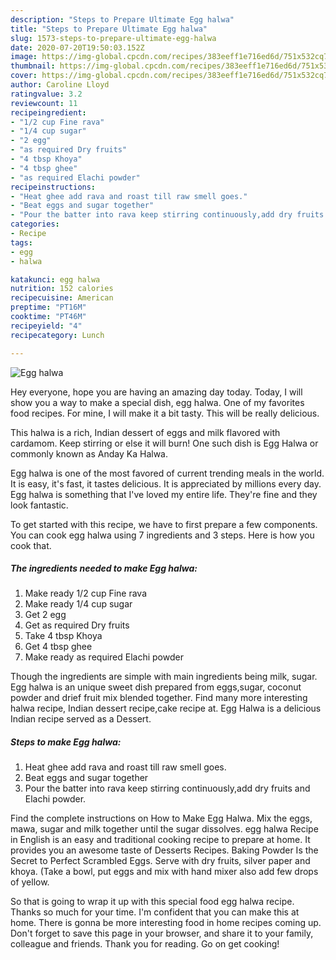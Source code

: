 ```yaml
---
description: "Steps to Prepare Ultimate Egg halwa"
title: "Steps to Prepare Ultimate Egg halwa"
slug: 1573-steps-to-prepare-ultimate-egg-halwa
date: 2020-07-20T19:50:03.152Z
image: https://img-global.cpcdn.com/recipes/383eeff1e716ed6d/751x532cq70/egg-halwa-recipe-main-photo.jpg
thumbnail: https://img-global.cpcdn.com/recipes/383eeff1e716ed6d/751x532cq70/egg-halwa-recipe-main-photo.jpg
cover: https://img-global.cpcdn.com/recipes/383eeff1e716ed6d/751x532cq70/egg-halwa-recipe-main-photo.jpg
author: Caroline Lloyd
ratingvalue: 3.2
reviewcount: 11
recipeingredient:
- "1/2 cup Fine rava"
- "1/4 cup sugar"
- "2 egg"
- "as required Dry fruits"
- "4 tbsp Khoya"
- "4 tbsp ghee"
- "as required Elachi powder"
recipeinstructions:
- "Heat ghee add rava and roast till raw smell goes."
- "Beat eggs and sugar together"
- "Pour the batter into rava keep stirring continuously,add dry fruits and Elachi powder."
categories:
- Recipe
tags:
- egg
- halwa

katakunci: egg halwa 
nutrition: 152 calories
recipecuisine: American
preptime: "PT16M"
cooktime: "PT46M"
recipeyield: "4"
recipecategory: Lunch

---
```



![Egg halwa](https://img-global.cpcdn.com/recipes/383eeff1e716ed6d/751x532cq70/egg-halwa-recipe-main-photo.jpg)

Hey everyone, hope you are having an amazing day today. Today, I will show you a way to make a special dish, egg halwa. One of my favorites food recipes. For mine, I will make it a bit tasty. This will be really delicious.

This halwa is a rich, Indian dessert of eggs and milk flavored with cardamom. Keep stirring or else it will burn! One such dish is Egg Halwa or commonly known as Anday Ka Halwa.

Egg halwa is one of the most favored of current trending meals in the world. It is easy, it's fast, it tastes delicious. It is appreciated by millions every day. Egg halwa is something that I've loved my entire life. They're fine and they look fantastic.


To get started with this recipe, we have to first prepare a few components. You can cook egg halwa using 7 ingredients and 3 steps. Here is how you cook that.

<!--inarticleads1-->

##### The ingredients needed to make Egg halwa:

1. Make ready 1/2 cup Fine rava
1. Make ready 1/4 cup sugar
1. Get 2 egg
1. Get as required Dry fruits
1. Take 4 tbsp Khoya
1. Get 4 tbsp ghee
1. Make ready as required Elachi powder


Though the ingredients are simple with main ingredients being milk, sugar. Egg halwa is an unique sweet dish prepared from eggs,sugar, coconut powder and drief fruit mix blended together. Find many more interesting halwa recipe, Indian dessert recipe,cake recipe at. Egg Halwa is a delicious Indian recipe served as a Dessert. 

<!--inarticleads2-->

##### Steps to make Egg halwa:

1. Heat ghee add rava and roast till raw smell goes.
1. Beat eggs and sugar together
1. Pour the batter into rava keep stirring continuously,add dry fruits and Elachi powder.


Find the complete instructions on How to Make Egg Halwa. Mix the eggs, mawa, sugar and milk together until the sugar dissolves. egg halwa Recipe in English is an easy and traditional cooking recipe to prepare at home. It provides you an awesome taste of Desserts Recipes. Baking Powder Is the Secret to Perfect Scrambled Eggs. Serve with dry fruits, silver paper and khoya. (Take a bowl, put eggs and mix with hand mixer also add few drops of yellow. 

So that is going to wrap it up with this special food egg halwa recipe. Thanks so much for your time. I'm confident that you can make this at home. There is gonna be more interesting food in home recipes coming up. Don't forget to save this page in your browser, and share it to your family, colleague and friends. Thank you for reading. Go on get cooking!
